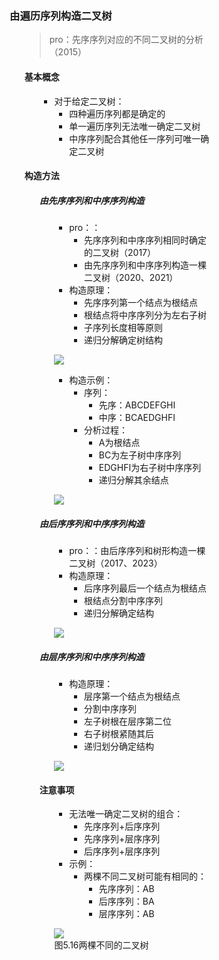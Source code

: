 <div style="float: left; width: 64%; padding: 1%;">
    
### 由遍历序列构造二叉树  

<ul>

> pro：先序序列对应的不同二叉树的分析（2015）  

#### 基本概念

<ul>

- 对于给定二叉树：
  - 四种遍历序列都是确定的
  - 单一遍历序列无法唯一确定二叉树
  - 中序序列配合其他任一序列可唯一确定二叉树

</ul>

#### 构造方法

<ul>

##### 由先序序列和中序序列构造

<ul>

- pro：：
  - 先序序列和中序序列相同时确定的二叉树（2017）
  - 由先序序列和中序序列构造一棵二叉树（2020、2021）
- 构造原理：
  - 先序序列第一个结点为根结点
  - 根结点将中序序列分为左右子树
  - 子序列长度相等原则
  - 递归分解确定树结构

![](https://cdn-mineru.openxlab.org.cn/model-mineru/prod/f95f56d393b614bbe625168363fd791b2fa3b99d431538422cdb0c9dfce8aee8.jpg)  

- 构造示例：
  - 序列：
    - 先序：ABCDEFGHI
    - 中序：BCAEDGHFI
  - 分析过程：
    - A为根结点
    - BC为左子树中序序列
    - EDGHFI为右子树中序序列
    - 递归分解其余结点

![](https://cdn-mineru.openxlab.org.cn/model-mineru/prod/1bdfc32800eb0bdcdf69f66b04372af5f987fca29874a7edb3170bdcc7281785.jpg)  

</ul>

##### 由后序序列和中序序列构造

<ul>

- pro：：由后序序列和树形构造一棵二叉树（2017、2023）
- 构造原理：
  - 后序序列最后一个结点为根结点
  - 根结点分割中序序列
  - 递归分解确定结构

![](https://cdn-mineru.openxlab.org.cn/model-mineru/prod/b7ff525d65d5eecf2e799de58498c82c5cc855212f4dedd5b861b42917822ce2.jpg)  

</ul>

##### 由层序序列和中序序列构造

<ul>

- 构造原理：
  - 层序第一个结点为根结点
  - 分割中序序列
  - 左子树根在层序第二位
  - 右子树根紧随其后
  - 递归划分确定结构

![](https://cdn-mineru.openxlab.org.cn/model-mineru/prod/bfeb791360f3d1b1e847316927966170a32c8f5faecc10370d6de9816a2ae6c1.jpg)  

</ul>

#### 注意事项

<ul>

- 无法唯一确定二叉树的组合：
  - 先序序列+后序序列
  - 先序序列+层序序列
  - 后序序列+层序序列
- 示例：
  - 两棵不同二叉树可能有相同的：
    - 先序序列：AB
    - 后序序列：BA
    - 层序序列：AB

![](https://cdn-mineru.openxlab.org.cn/model-mineru/prod/8a85e2de2af6b7d96b93dbde3997116acee9adafbb64aa34b17139eaf5456102.jpg)  
图5.16两棵不同的二叉树  

</ul>
</ul>
</ul>
</ul>
    

</div>
<div style="float: right; width: 26%; padding: 1%;">

</div>
<div style="clear: both;"></div>
